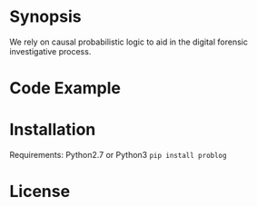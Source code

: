 # Synopsis
We rely on causal probabilistic logic to aid in the digital forensic investigative process.

# Code Example

# Installation

Requirements: Python2.7 or Python3
`pip install problog`

# License